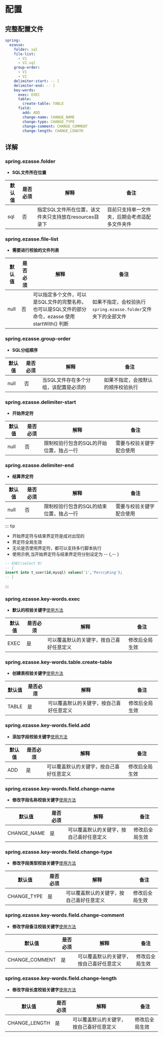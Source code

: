 # 配置

## 完整配置文件

```yaml
spring:
  ezasse:
    folder: sql
    file-list:
      - V1
      - V2.sql
    group-order:
      - V1
      - V2
    delimiter-start: -- [
    delimiter-end: -- ]
    key-words:
      exec: EXEC
      table:
        create-table: TABLE
      field:
        add: ADD
        change-name: CHANGE_NAME
        change-type: CHANGE_TYPE
        change-comment: CHANGE_COMMENT
        change-length: CHANGE_LENGTH
```

## 详解

### spring.ezasse.folder

- **SQL文件所在位置**

| 默认值 | 是否必须 | 解释                                | 备注                      |
|-----|------|-----------------------------------|-------------------------|
| sql | 否    | 指定SQL文件所在位置，该文件夹只支持放在resources目录下 | 目前只支持单一文件夹，后期会考虑适配多文件夹件 |

### spring.ezasse.file-list

- **需要进行校验的文件列表**

| 默认值  | 是否必须 | 解释                                                             | 备注                                         |
|------|------|----------------------------------------------------------------|--------------------------------------------|
| null | 否    | 可以指定多个文件，可以是SQL文件的完整名称，也可以是SQL文件的部分命令，ezasse 使用 startWith() 判断 | 如果不指定，会校验执行`spring.ezasse.folder`文件夹下的全部文件 |

### spring.ezasse.group-order

- **SQL分组顺序**

| 默认值  | 是否必须 | 解释                   | 备注                |
|------|------|----------------------|-------------------|
| null | 否    | 当SQL文件存在多个分组，该配置是必须的 | 如果不指定，会按默认的顺序校验执行 |

### spring.ezasse.delimiter-start

- **开始界定符**

| 默认值  | 是否必须 | 解释                    | 备注           |
|------|------|-----------------------|--------------|
| null | 否    | 限制校验行包含的SQL的开始位置，独占一行 | 需要与校验关键字配合使用 |

### spring.ezasse.delimiter-end

- **结算界定符**

| 默认值  | 是否必须 | 解释                    | 备注           |
|------|------|-----------------------|--------------|
| null | 否    | 限制校验行包含的SQL的结束位置，独占一行 | 需要与校验关键字配合使用 |

::: tip

- 开始界定符与结束界定符是成对出现的
- 界定符全局生效
- 无论是否使用界定符，都可以支持多行脚本执行
- 使用示例,当开始界定符与结束界定符分别设定为 -- {,-- }

```sql
-- EXEC(select 0)
-- {
insert into t_user(id,mysql) values('1','PerccyKing');
-- }
```

:::

### spring.ezasse.key-words.exec

- **默认的校验关键字**[使用方法](../detail/built-in-syntax.html)

| 默认值  | 是否必须 | 解释                   | 备注      |
|------|------|----------------------|---------|
| EXEC | 是    | 可以覆盖默认的关键字，按自己喜好任意定义 | 修改后全局生效 |

### spring.ezasse.key-words.table.create-table

- **创建表校验关键字**[使用方法](../detail/built-in-syntax.html)

| 默认值   | 是否必须 | 解释                   | 备注      |
|-------|------|----------------------|---------|
| TABLE | 是    | 可以覆盖默认的关键字，按自己喜好任意定义 | 修改后全局生效 |

### spring.ezasse.key-words.field.add

- **添加字段校验关键字**[使用方法](../detail/built-in-syntax.html)

| 默认值 | 是否必须 | 解释                   | 备注      |
|-----|------|----------------------|---------|
| ADD | 是    | 可以覆盖默认的关键字，按自己喜好任意定义 | 修改后全局生效 |

### spring.ezasse.key-words.field.change-name

- **修改字段名称校验关键字**[使用方法](../detail/built-in-syntax.html)

| 默认值         | 是否必须 | 解释                   | 备注      |
|-------------|------|----------------------|---------|
| CHANGE_NAME | 是    | 可以覆盖默认的关键字，按自己喜好任意定义 | 修改后全局生效 |

### spring.ezasse.key-words.field.change-type

- **修改字段类型校验关键字**[使用方法](../detail/built-in-syntax.html)

| 默认值         | 是否必须 | 解释                   | 备注      |
|-------------|------|----------------------|---------|
| CHANGE_TYPE | 是    | 可以覆盖默认的关键字，按自己喜好任意定义 | 修改后全局生效 |

### spring.ezasse.key-words.field.change-comment

- **修改字段备注校验关键字**[使用方法](../detail/built-in-syntax.html)

| 默认值            | 是否必须 | 解释                   | 备注      |
|----------------|------|----------------------|---------|
| CHANGE_COMMENT | 是    | 可以覆盖默认的关键字，按自己喜好任意定义 | 修改后全局生效 |

### spring.ezasse.key-words.field.change-length

- **修改字段长度校验关键字**[使用方法](../detail/built-in-syntax.html)

| 默认值           | 是否必须 | 解释                   | 备注      |
|---------------|------|----------------------|---------|
| CHANGE_LENGTH | 是    | 可以覆盖默认的关键字，按自己喜好任意定义 | 修改后全局生效 |
